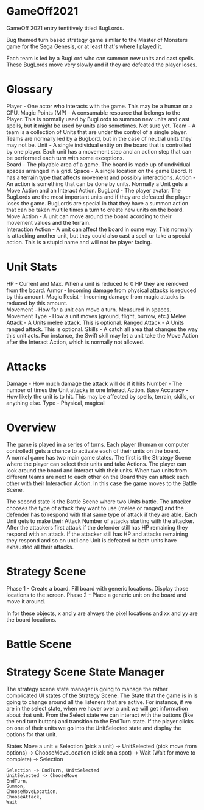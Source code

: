 # GameOff2021
GameOff 2021 entry tentitively titled BugLords.

Bug themed turn based strategy game similar to the Master of Monsters game for the Sega Genesis, or at least that's where I played it.

Each team is led by a BugLord who can summon new units and cast spells.  These BugLords move very slowly and if they are defeated the player loses.

# Glossary
Player - One actor who interacts with the game.  This may be a human or a CPU.
Magic Points (MP) - A consumable resource that belongs to the Player.  This is normally used by BugLords to summon new units and cast spells, but it might be used by units also sometimes.  Not sure yet. 
Team - A team is a collection of Units that are under the control of a single player.  Teams are normally led by a BugLord, but in the case of neutral units they may not be.
Unit - A single individual entity on the board that is controlled by one player.  Each unit has a movement step and an action step that can be performed each turn with some exceptions.  
Board - The playable area of a game.  The board is made up of undividual spaces arranged in a grid.
Space - A single location on the game Baord.  It has a terrain type that affects movement and possibly interactions.
Action - An action is something that can be done by units.  Normally a Unit gets a Move Action and an Interact Action. 
BugLord - The player avatar.  The BugLords are the most important units and if they are defeated the player loses the game.  BugLords are special in that they have a summon action that can be taken multile times a turn to create new units on the board.  
Move Action - A unit can move around the board acording to their movement values and the terrain.  
Interaction Action - A unit can affect the board in some way.  This normally is attacking another unit, but they could also cast a spell or take a special action. This is a stupid name and will not be player facing.  

# Unit Stats

HP - Current and Max.  When a unit is reduced to 0 HP they are removed from the board.
Armor - Incoming damage from physical attacks is reduced by this amount.
Magic Resist - Incoming damage from magic attacks is reduced by this amount.  
Movement - How far a unit can move a turn.  Measured in spaces.
Movement Type - How a unit moves (ground, flight, burrow, etc.)
Melee Attack - A Units melee attack.  This is optional.
Ranged Attack - A Units ranged attack.  This is optional.
Skills - A catch all area that changes the way this unit acts.  For instance, the Swift skill may let a unit take the Move Action after the Interact Action, which is normally not allowed.

# Attacks
Damage - How much damage the attack will do if it hits
Number -  The number of times the Unit attacks in one Interact Action.
Base Accuracy - How likely the unit is to hit.  This may be affected by spells, terrain, skills, or anything else.
Type - Physical, magical

# Overview

The game is played in a series of turns.  Each player (human or computer controlled) gets a chance to activate each of their units on the board.  
A normal game has two main game states.  The first is the Strategy Scene where the player can select their units and take Actions.  The player can look around the board and interact with their units.  When two units from different teams are next to each other on the Board they can attack each other with their Interaction Action.   In this case the game moves to the Battle Scene.

The second state is the Battle Scene where two Units battle.  The attacker chooses the type of attack they want to use (melee or ranged) and the defender has to respond with that same type of attack if they are able.  Each Unit gets to make their Attack Number of attacks starting with the attacker.  After the attackers first attack if the defender still has HP remaining they respond with an attack.  If the attacker still has HP and attacks remaining they respond and so on until one Unit is defeated or both units have exhausted all their attacks.

# Strategy Scene
Phase 1 - Create a board.  Fill board with generic locations.  Display those locations to the screen.
Phase 2 - Place a generic unit on the board and move it around.

In for these objects, x and y are always the pixel locations and xx and yy are the board locations.

# Battle Scene


# Strategy Scene State Manager
The strategy scene state manager is going to manage the rather complicated UI states of the Strategy Scene.  The State that the game is in is going to change around all the listeners that are active.  For instance, if we are in the select state, when we hover over a unit we will get information about that unit.  From the Select state we can interact with the buttons (like the end turn button) and transition to the EndTurn state.  If the player clicks on one of their units we go into the UnitSelected state and display the options for that unit.

States
Move a unit = Selection (pick a unit) -> UnitSelected (pick move from options) ->  ChooseMoveLocation (click on a spot) -> Wait (Wait for move to complete) -> Selection


    Selection -> EndTurn, UnitSelected
    UnitSelected -> ChooseMove
    EndTurn,
    Summon,
    ChooseMoveLocation,
    ChooseAttack,
    Wait

